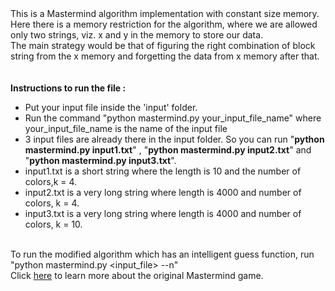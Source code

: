 <MTMarkdownOptions output='html4'>
    This is a Mastermind algorithm implementation with constant size memory.
	<br/>
	Here there is a memory restriction for the algorithm, where we are allowed only two strings, viz. x and y in the memory to store our data. 
	<br/>
	The main strategy would be that of figuring the right combination of block string from the x memory and forgetting the data from x memory after that.
	<br><br><br>
	<b>Instructions to run the file : </b>
	<ul>
		<li>
			Put your input file inside the 'input' folder.
		</li>
		<li>
			Run the command "python mastermind.py your_input_file_name" where your_input_file_name is the name of the input file
		</li>	
		<li>
			3 input files are already there in the input folder. So you can run "<b>python mastermind.py input1.txt</b>" , "<b>python mastermind.py input2.txt</b>" and "<b>python mastermind.py input3.txt</b>". 
		</li>	
		<li> 
			input1.txt is a short string where the length is 10 and the number of colors,k = 4.
		</li>	
		<li>
			input2.txt is a very long string where length is 4000 and number of colors, k = 4.
		</li>
		<li>
			input3.txt is a very long string where length is 4000 and number of colors, k = 10.
		</li>
	</ul>
	<br>
	To run the modified algorithm which has an intelligent guess function, run "python mastermind.py &lt;input_file&gt; --n"	
	<br>
	Click <a href="http://en.wikipedia.org/wiki/Mastermind_(board_game)">here</a> to learn more about the original Mastermind game.
</MTMarkdownOptions>




